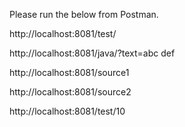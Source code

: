 Please run the below from Postman.

http://localhost:8081/test/

http://localhost:8081/java/?text=abc def

http://localhost:8081/source1

http://localhost:8081/source2

http://localhost:8081/test/10
